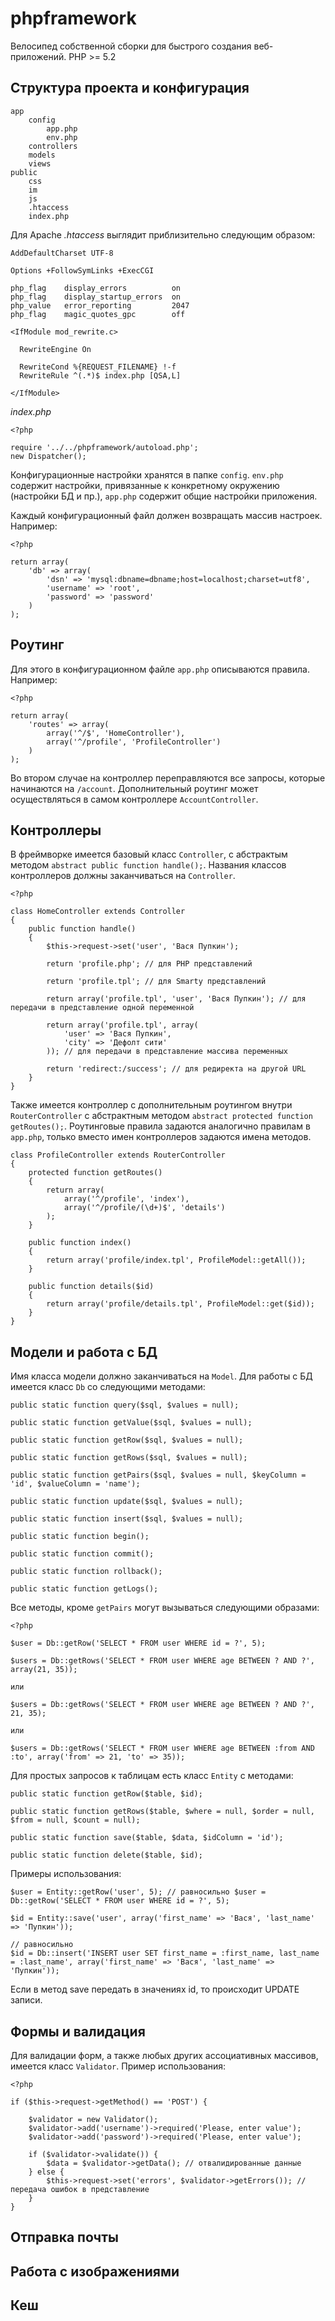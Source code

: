 phpframework
============

Велосипед собственной сборки для быстрого создания веб-приложений. PHP >= 5.2


Структура проекта и конфигурация
--------------------------------

	app
		config
			app.php
			env.php
		controllers
		models
		views
	public
		css
		im
		js
		.htaccess
		index.php

Для Apache _.htaccess_ выглядит приблизительно следующим образом:

	AddDefaultCharset UTF-8

	Options +FollowSymLinks +ExecCGI

	php_flag    display_errors          on
	php_flag    display_startup_errors  on
	php_value   error_reporting         2047
	php_flag    magic_quotes_gpc        off

	<IfModule mod_rewrite.c>

	  RewriteEngine On

	  RewriteCond %{REQUEST_FILENAME} !-f
	  RewriteRule ^(.*)$ index.php [QSA,L]

	</IfModule>

_index.php_

	<?php

	require '../../phpframework/autoload.php';
	new Dispatcher();

Конфигурационные настройки хранятся в папке `config`. `env.php` содержит настройки, привязанные к конкретному окружению (настройки БД и пр.), `app.php` содержит общие настройки приложения.

Каждый конфигурационный файл должен возвращать массив настроек. Например:

	<?php

	return array(
	    'db' => array(
	        'dsn' => 'mysql:dbname=dbname;host=localhost;charset=utf8',
	        'username' => 'root',
	        'password' => 'password'
	    )
	);


Роутинг
-------

Для этого в конфигурационном файле `app.php` описываются правила. Например:

	<?php

	return array(
	    'routes' => array(
	        array('^/$', 'HomeController'),
	        array('^/profile', 'ProfileController')
	    )
	);

Во втором случае на контроллер переправляются все запросы, которые начинаются на `/account`. Дополнительный роутинг может осуществляться в самом контроллере `AccountController`.


Контроллеры
-----------

В фреймворке имеется базовый класс `Controller`, с абстрактым методом `abstract public function handle();`. Названия классов контроллеров должны заканчиваться на `Controller`.

	<?php

	class HomeController extends Controller
	{
	    public function handle()
	    {
	        $this->request->set('user', 'Вася Пупкин');

	        return 'profile.php'; // для PHP представлений

	        return 'profile.tpl'; // для Smarty представлений

	        return array('profile.tpl', 'user', 'Вася Пупкин'); // для передачи в представление одной переменной

	        return array('profile.tpl', array(
	            'user' => 'Вася Пупкин',
	            'city' => 'Дефолт сити'
	        )); // для передачи в представление массива переменных

	        return 'redirect:/success'; // для редиректа на другой URL
	    }
	}

Также имеется контроллер с дополнительным роутингом внутри `RouterController` с абстрактным методом `abstract protected function getRoutes();`. Роутинговые правила задаются аналогично правилам в `app.php`, только вместо имен контроллеров задаются имена методов.

	class ProfileController extends RouterController
	{
	    protected function getRoutes()
	    {
	        return array(
	            array('^/profile', 'index'),
	            array('^/profile/(\d+)$', 'details')
	        );
	    }

	    public function index()
	    {
	        return array('profile/index.tpl', ProfileModel::getAll());
	    }

	    public function details($id)
	    {
	        return array('profile/details.tpl', ProfileModel::get($id));
	    }
	}


Модели и работа с БД
--------------------

Имя класса модели должно заканчиваться на `Model`. Для работы с БД имеется класс `Db` со следующими методами:

	public static function query($sql, $values = null);

	public static function getValue($sql, $values = null);

	public static function getRow($sql, $values = null);

	public static function getRows($sql, $values = null);

	public static function getPairs($sql, $values = null, $keyColumn = 'id', $valueColumn = 'name');

	public static function update($sql, $values = null);

	public static function insert($sql, $values = null);

	public static function begin();

	public static function commit();

	public static function rollback();

	public static function getLogs();

Все методы, кроме `getPairs` могут вызываться следующими образами:

	<?php

	$user = Db::getRow('SELECT * FROM user WHERE id = ?', 5);

	$users = Db::getRows('SELECT * FROM user WHERE age BETWEEN ? AND ?', array(21, 35));

	или

	$users = Db::getRows('SELECT * FROM user WHERE age BETWEEN ? AND ?', 21, 35);

	или

	$users = Db::getRows('SELECT * FROM user WHERE age BETWEEN :from AND :to', array('from' => 21, 'to' => 35));

Для простых запросов к таблицам есть класс `Entity` с методами:

	public static function getRow($table, $id);

	public static function getRows($table, $where = null, $order = null, $from = null, $count = null);

	public static function save($table, $data, $idColumn = 'id');

	public static function delete($table, $id);

Примеры использования:

	$user = Entity::getRow('user', 5); // равносильно $user = Db::getRow('SELECT * FROM user WHERE id = ?', 5);

	$id = Entity::save('user', array('first_name' => 'Вася', 'last_name' => 'Пупкин'));

	// равносильно
	$id = Db::insert('INSERT user SET first_name = :first_name, last_name = :last_name', array('first_name' => 'Вася', 'last_name' => 'Пупкин'));

Если в метод save передать в значениях id, то происходит UPDATE записи.


Формы и валидация
-----------------

Для валидации форм, а также любых других ассоциативных массивов, имеется класс `Validator`. Пример использования:

	<?php

	if ($this->request->getMethod() == 'POST') {

	    $validator = new Validator();
	    $validator->add('username')->required('Please, enter value');
	    $validator->add('password')->required('Please, enter value');

	    if ($validator->validate()) {
	        $data = $validator->getData(); // отвалидированные данные
	    } else {
	        $this->request->set('errors', $validator->getErrors()); // передача ошибок в представление
	    }
	}


Отправка почты
--------------


Работа с изображениями
----------------------


Кеш
---
